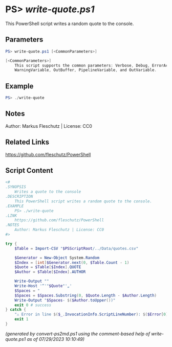PS> *write-quote.ps1*
====================

This PowerShell script writes a random quote to the console.

Parameters
----------
```powershell
PS> write-quote.ps1 [<CommonParameters>]

[<CommonParameters>]
    This script supports the common parameters: Verbose, Debug, ErrorAction, ErrorVariable, WarningAction, 
    WarningVariable, OutBuffer, PipelineVariable, and OutVariable.
```

Example
-------
```powershell
PS> ./write-quote

```

Notes
-----
Author: Markus Fleschutz | License: CC0

Related Links
-------------
https://github.com/fleschutz/PowerShell

Script Content
--------------
```powershell
<#
.SYNOPSIS
	Writes a quote to the console
.DESCRIPTION
	This PowerShell script writes a random quote to the console.
.EXAMPLE
	PS> ./write-quote
.LINK
	https://github.com/fleschutz/PowerShell
.NOTES
	Author: Markus Fleschutz | License: CC0
#>

try {
	$Table = Import-CSV "$PSScriptRoot/../Data/quotes.csv"

	$Generator = New-Object System.Random
	$Index = [int]$Generator.next(0, $Table.Count - 1)
	$Quote = $Table[$Index].QUOTE
	$Author = $Table[$Index].AUTHOR

	Write-Output ""
	Write-Host '“'"$Quote"'„'
	$Spaces = "                                                                                       "
	$Spaces = $Spaces.Substring(0, $Quote.Length - $Author.Length)
	Write-Output "$Spaces- $($Author.toUpper())"	
	exit 0 # success
} catch {
	"⚠️ Error in line $($_.InvocationInfo.ScriptLineNumber): $($Error[0])"
	exit 1
}
```

*(generated by convert-ps2md.ps1 using the comment-based help of write-quote.ps1 as of 07/29/2023 10:10:49)*
